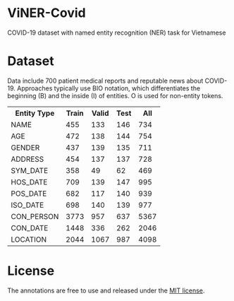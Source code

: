 # ViNER-Covid

 COVID-19 dataset with named entity recognition (NER) task for Vietnamese
 
# Dataset

 Data include 700 patient medical reports and reputable news about COVID-19. Approaches typically use BIO notation, which differentiates the beginning (B) and the inside (I) of entities. O is used for non-entity tokens.

<table>
  <tr>
    <th>Entity Type</th>
    <th>Train</th>
    <th>Valid</th>
    <th>Test</th>
    <th>All</th>
  </tr>
   <tr>
    <td>NAME</td>
    <td>455</td>
    <td>133</td>
    <td>146</td>
    <td>734</td>
  </tr>
  <tr>
    <td>AGE</td>
    <td>472</td>
    <td>138</td>
    <td>144</td>
    <td>754</td>
  </tr>
  <tr>
    <td>GENDER</td>
    <td>437</td>
    <td>139</td>
    <td>135</td>
    <td>711</td>
  </tr>
  <tr>
    <td>ADDRESS</td>
    <td>454</td>
    <td>137</td>
    <td>137</td>
    <td>728</td>
  </tr>
  <tr>
    <td>SYM_DATE</td>
    <td>358</td>
    <td>49</td>
    <td>62</td>
    <td>469</td>
  </tr>
  <tr>
    <td>HOS_DATE</td>
    <td>709</td>
    <td>139</td>
    <td>147</td>
    <td>995</td>
  </tr>
  <tr>
    <td>POS_DATE</td>
    <td>682</td>
    <td>117</td>
    <td>140</td>
    <td>939</td>
  </tr>
  <tr>
    <td>ISO_DATE</td>
    <td>698</td>
    <td>140</td>
    <td>139</td>
    <td>977</td>
  </tr>
  <tr>
    <td>CON_PERSON</td>
    <td>3773</td>
    <td>957</td>
    <td>637</td>
    <td>5367</td>
  </tr>
  <tr>
    <td>CON_DATE</td>
    <td>1448</td>
    <td>336</td>
    <td>262</td>
    <td>2046</td>
  </tr>
  <tr>
    <td>LOCATION</td>
    <td>2044</td>
    <td>1067</td>
    <td>987</td>
    <td>4098</td>
  </tr>
</table>

# License

The annotations are free to use and released under the [MIT license](LICENSE).
